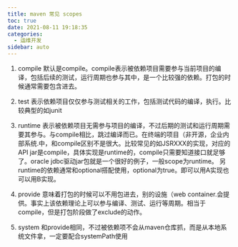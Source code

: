 ```yaml
---
title: maven 常见 scopes
toc: true
date: 2021-08-11 19:18:35
categories:
  - 运维开发
sidebar: auto
---
```


1. compile 默认是compile。compile表示被依赖项目需要参与当前项目的编译，包括后续的测试，运行周期也参与其中，是一个比较强的依赖。打包的时候通常需要包含进去。

2. test 表示依赖项目仅仅参与测试相关的工作，包括测试代码的编译，执行。比较典型的如junit

3. runtime 表示被依赖项目无需参与项目的编译，不过后期的测试和运行周期需要其参与。与compile相比，跳过编译而已。在终端的项目（非开源，企业内部系统.中，和compile区别不是很大。比较常见的如JSRXXX的实现，对应的API jar是compile，具体实现是runtime的，compile只需要知道接口就足够了。oracle jdbc驱动jar包就是一个很好的例子，一般scope为runtime。  另runtime的依赖通常和optional搭配使用，optional为true。即可以用A实现也可以用B实现。

4. provide 意味着打包的时候可以不用包进去，别的设施（web container.会提供。事实上该依赖理论上可以参与编译、测试、运行等周期。相当于compile，但是打包阶段做了exclude的动作。

5. system 和provide相同，不过被依赖项不会从maven仓库抓，而是从本地系统文件拿，一定要配合systemPath使用
